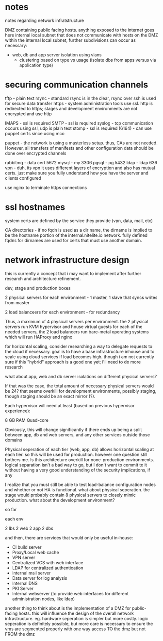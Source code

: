 # notes

notes regarding network infratstructure

DMZ containing public facing hosts. anything exposed to the internet goes here
internal local subnet that does not communicate with hosts on the DMZ
within the internal local subnet, further subdivisions can occur as necessary:
  - web, db and app server isolation using vlans
    - clustering based on type vs usage (isolate dbs from apps versus via
      application type)


# securing communication channels
tftp - plain text
rsync - standard rsync is in the clear, rsync over ssh is used for secure data transfer
https - system administration tools use ssl. http is redirected to https; stages
and development environments are not encrypted and use http

IMAPS - ssl is required
SMTP - ssl is required
syslog - tcp communication occurs using ssl, udp is plain text
stomp - ssl is required (6164) - can use puppet certs since using mco

puppet - the network is using a masterless setup. thus, CAs are not needed.
However, all transfers of manifests and other configuration data should be done
over encrypted channels

rabbitmq - data cert 5672
mysql - my 3306
pgsql - pg 5432
ldap - ldap 636
vpn - duh, its vpn it uses different layers of encryption and also has mutual
certs. just make sure you fully understand how you have the server and clients
configured

use nginx to terminate https connections

# ssl hostnames
system certs are defined by the service they provide (vpn, data, mail, etc)

CA directories - if no fqdn is used as a dir name, the dirname is implied to be
the hostname portion of the internal.nitelite.io network. fully defined fqdns
for dirnames are used for certs that must use another domain.

# network infrastructure design

this is currently a concept that i may want to implement after further research
and architecture refinement.

dev, stage and production boxes

2 physical servers for each environment - 1 master, 1 slave that syncs writes from
master

2 load balanceers for each environment - for redundancy

Thus, a maximum of 4 physical servers per environment. the 2 physical servers
run KVM hypervisor and house virtual guests for each of the needed servers, the
2 load balancers run bare-metal operating systems which will run HAProxy and
nginx

for horizontal scaling, consider researching a way to delegate requests to the
cloud if necessary. goal is to have a base infrastructure inhouse and to
scale using cloud services if load becomes high. though i am not currently sure
if this "hybrid" approach is a good one yet; i'll need to do more research

what about app, web and db server isolations on different physical servers?

If that was the case, the total amount of necessary physical servers would be
24? that seems overkill for development environments, possibly staging, though
staging should be an exact mirror (?).

Each hypervisor will need at least (based on previous hypervisor experience):

8 GB RAM
Quad-core

Obviously, this will change significantly if there ends up being a split between
app, db and web servers, and any other services outside those domains

Physical seperation of each tier (web, app, db) allows horizontal scaling at
each tier. so this will be used for production. however one question still
bothers me. Is this architecture overkill for none-production environments.
logical separation isn't a bad way to go, but I don't want to commit to it
without having a very good understanding of the security implications, if any

I realize that you must still be able to test load-balance configuration nodes
and whether or not HA is functional. what about physical seperation. the stage
would probably contain 8 physical servers to closely mimic production. what
about the development environment?

so far

each env

2 lbs
2 web
2 app
2 dbs

and then, there are services that would only be useful in-house:

- CI build server
- Proxy/Local web cache
- VPN server
- Centralized VCS with web interface
- LDAP for centralized authentication
- Internal mail server
- Data server for log analysis
- Internal DNS
- PKI Server
- Internal webserver (to provide web interfaces for different administration nodes, like ldap)

another thing to think about is the implementation of a DMZ for public-facing
hosts. this will influence the design of the overall network infrastructure. eg.
hardware seperation is simpler but more costly. logic seperation is definitely
possible, but more care is necessary to ensure the vms are segmented properly
with one way access TO the dmz but not FROM the dmz

